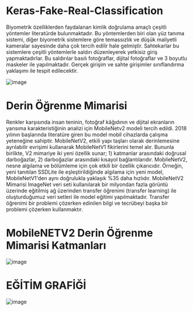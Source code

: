 # Keras-Fake-Real-Classification

Biyometrik özelliklerden faydalanan kimlik doğrulama amaçlı çeşitli yöntemler literatürde bulunmaktadır. Bu
yöntemlerden biri olan yüz tanıma sistemi, diğer biyometrik sistemlere göre temassızlık ve düşük maliyetli
kameralar sayesinde daha çok tercih edilir hale gelmiştir. Sahtekarlar bu sistemlere çeşitli yöntemlerle saldırı
düzenleyerek yetkisiz giriş yapmaktadırlar. Bu saldırılar basılı fotoğraflar, dijital fotoğraflar ve 3 boyutlu
maskeler ile yapılmaktadır. Gerçek girişim ve sahte girişimler sınıflandırma yaklaşımı ile tespit edilecektir.

![image](https://user-images.githubusercontent.com/56585669/155888835-2ede6c7f-8acc-41e8-84f6-c17996adc008.png)


# Derin Öğrenme Mimarisi

Renkler karşısında insan teninin, fotoğraf kâğıdının ve dijital ekranların yansıma
karakteristiğinin analizi için MobileNetv2 modeli tercih edildi. 2018 yılının
başlarında literatüre giren bu model mobil cihazlarda çalışma yeteneğine sahiptir.
MobileNetV2, etkili yapı taşları olarak derinlemesine ayrılabilir evrişimi kullanarak
MobileNetV1 fikirlerini temel alır. Bununla birlikte, V2 mimariye iki yeni özellik
sunar; 1) katmanlar arasındaki doğrusal darboğazlar, 2) darboğazlar arasındaki
kısayol bağlantılarıdır. MobileNetV2, nesne algılama ve bölümleme için çok etkili
bir özellik çıkarıcıdır. Örneğin, yeni tanıtılan SSDLite ile eşleştirildiğinde
algılama için yeni model, MobileNetV1'den aynı doğrulukla yaklaşık %35 daha
hızlıdır.
MobileNetV2 Mimarisi ImageNet veri seti kullanılarak bir milyondan fazla görüntü üzerinde 
eğitilmiş ağ üzerinden transfer öğrenimi (transfer learning) ile oluşturduğumuz veri setleri ile
model eğitimi yapılmaktadır. Transfer öğrenimi bir problemi çözerken edinilen bilgi
ve tecrübeyi başka bir problemi çözerken kullanmaktır.

# MobileNETV2 Derin Öğrenme Mimarisi Katmanları
![image](https://user-images.githubusercontent.com/56585669/155889067-f843b0ff-afbb-4a7b-9992-0b9b283b1ee4.png)


# EĞİTİM GRAFİĞİ 
![image](https://user-images.githubusercontent.com/56585669/155889073-284ad8e4-e1d3-4747-9b3a-2010af1f9743.png)


